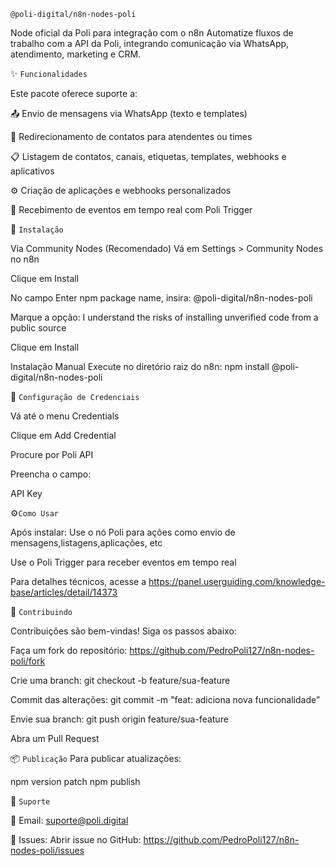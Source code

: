 `@poli-digital/n8n-nodes-poli`

Node oficial da Poli para integração com o n8n
Automatize fluxos de trabalho com a API da Poli, integrando comunicação via WhatsApp, atendimento, marketing e CRM.

✨ `Funcionalidades`

Este pacote oferece suporte a:

📤 Envio de mensagens via WhatsApp (texto e templates)

🔁 Redirecionamento de contatos para atendentes ou times

📋 Listagem de contatos, canais, etiquetas, templates, webhooks e aplicativos

⚙️ Criação de aplicações e webhooks personalizados

📡 Recebimento de eventos em tempo real com Poli Trigger

🚀 `Instalação`

Via Community Nodes (Recomendado)
Vá em Settings > Community Nodes no n8n

Clique em Install

No campo Enter npm package name, insira: @poli-digital/n8n-nodes-poli

Marque a opção: I understand the risks of installing unverified code from a public source

Clique em Install

Instalação Manual
Execute no diretório raiz do n8n: npm install @poli-digital/n8n-nodes-poli

🔐 `Configuração de Credenciais`

Vá até o menu Credentials

Clique em Add Credential

Procure por Poli API

Preencha o campo:

API Key 

⚙️`Como Usar`

Após instalar:
Use o nó Poli para ações como envio de mensagens,listagens,aplicações, etc

Use o Poli Trigger para receber eventos em tempo real

Para detalhes técnicos, acesse a https://panel.userguiding.com/knowledge-base/articles/detail/14373

🤝 `Contribuindo`

Contribuições são bem-vindas!
Siga os passos abaixo:

Faça um fork do repositório:
https://github.com/PedroPoli127/n8n-nodes-poli/fork

Crie uma branch:
git checkout -b feature/sua-feature

Commit das alterações:
git commit -m "feat: adiciona nova funcionalidade"

Envie sua branch:
git push origin feature/sua-feature

Abra um Pull Request

📦 `Publicação`
Para publicar atualizações:

npm version patch
npm publish

💬 `Suporte`

📧 Email: suporte@poli.digital

🐛 Issues: Abrir issue no GitHub:
https://github.com/PedroPoli127/n8n-nodes-poli/issues


